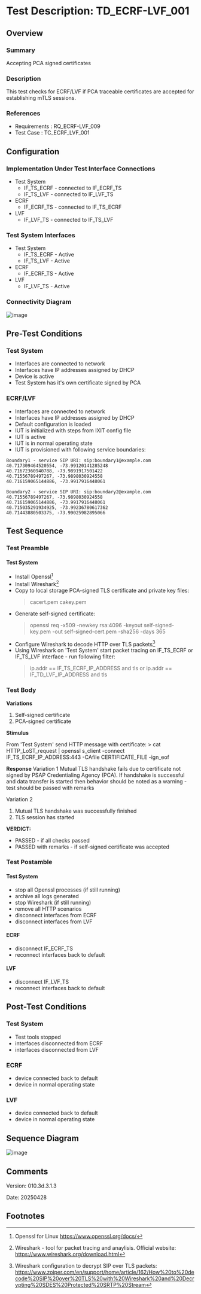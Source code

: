 # Test Description: TD_ECRF-LVF_001

## Overview
### Summary
Accepting PCA signed certificates

### Description
This test checks for ECRF/LVF if PCA traceable certificates are accepted for establishing mTLS sessions.

### References
* Requirements : RQ_ECRF-LVF_009
* Test Case    : TC_ECRF_LVF_001


## Configuration
### Implementation Under Test Interface Connections
<!-- Identify each of the FEs that are part of the configuration and how they are connected -->
* Test System
  * IF_TS_ECRF - connected to IF_ECRF_TS
  * IF_TS_LVF - connected to IF_LVF_TS
* ECRF
  * IF_ECRF_TS - connected to IF_TS_ECRF 
* LVF
  * IF_LVF_TS - connected to IF_TS_LVF 

### Test System Interfaces
<!-- Identify each of the test system interfaces and whether it will be in active or monitor mode -->
* Test System
  * IF_TS_ECRF - Active
  * IF_TS_LVF - Active
* ECRF
  * IF_ECRF_TS - Active
* LVF
  * IF_LVF_TS - Active


### Connectivity Diagram
<!--
[![](https://mermaid.ink/img/pako:eNplkMsKwkAMRX-lZF1_oIgbHyDUjS0uZEBiJ9piZ6bMAxHx341Wa1tnldx7uMnkDoWRBAmcanMtSrQ-SrdCR_zWq0OeHZbz7Wo6mcy4e5Us9d109zW56jwXjmeLTRnl5HyU3Zwn1TrD3LHGGa1EWo6S_vDBMv98F_XB--sxDTEosgoryV-_v2QBviRFAhIuJdqLAKEfzGHwJrvpAhJvA8UQGomeFhXyIAXJCWvHaoN6b8yvJ1l5Yzftbd8njsGacC4_xOMJt_ByeQ?type=png)](https://mermaid.live/edit#pako:eNplkMsKwkAMRX-lZF1_oIgbHyDUjS0uZEBiJ9piZ6bMAxHx341Wa1tnldx7uMnkDoWRBAmcanMtSrQ-SrdCR_zWq0OeHZbz7Wo6mcy4e5Us9d109zW56jwXjmeLTRnl5HyU3Zwn1TrD3LHGGa1EWo6S_vDBMv98F_XB--sxDTEosgoryV-_v2QBviRFAhIuJdqLAKEfzGHwJrvpAhJvA8UQGomeFhXyIAXJCWvHaoN6b8yvJ1l5Yzftbd8njsGacC4_xOMJt_ByeQ)
-->

![image](https://github.com/user-attachments/assets/f5827b15-4752-4325-bfe2-7a66066acc3d)


## Pre-Test Conditions

### Test System
* Interfaces are connected to network
* Interfaces have IP addresses assigned by DHCP
* Device is active
* Test System has it's own certificate signed by PCA

### ECRF/LVF
* Interfaces are connected to network
* Interfaces have IP addresses assigned by DHCP
* Default configuration is loaded
* IUT is initialized with steps from IXIT config file
* IUT is active
* IUT is in normal operating state
* IUT is provisioned with following service boundaries:
```
Boundary1 - service SIP URI: sip:boundary1@example.com
40.717309464520554, -73.99120141285248
40.71672360940788, -73.9891917501422
40.71556789497267, -73.9898030924558
40.716159065144886, -73.9917916448061
```

```
Boundary2 - service SIP URI: sip:boundary2@example.com
40.71556789497267, -73.9898030924558
40.716159065144886, -73.9917916448061
40.715035291934925, -73.99236780617362
40.71443880503375, -73.99025982895066
```

## Test Sequence

### Test Preamble

#### Test System
* Install Openssl[^1]
* Install Wireshark[^2]
* Copy to local storage PCA-signed TLS certificate and private key files:
  > cacert.pem
  > cakey.pem
* Generate self-signed certificate:
  > openssl req -x509 -newkey rsa:4096 -keyout self-signed-key.pem -out self-signed-cert.pem -sha256 -days 365
* Configure Wireshark to decode HTTP over TLS packets[^3]
* Using Wireshark on 'Test System' start packet tracing on IF_TS_ECRF or IF_TS_LVF interface - run following filter:
     > ip.addr == IF_TS_ECRF_IP_ADDRESS and tls
     or
     > ip.addr == IF_TD_LVF_IP_ADDRESS and tls
     > 


### Test Body

**Variations**
1. Self-signed certificate
2. PCA-signed certificate

**Stimulus**

From 'Test System' send HTTP message with certificate:
     > cat HTTP_LoST_request | openssl s_client -connect IF_TS_ECRF_IP_ADDRESS:443 -CAfile CERTIFICATE_FILE -ign_eof

**Response**
Variation 1
Mutual TLS handshake fails due to certificate not signed by PSAP Credentialing Agency (PCA).
If handshake is successful and data transfer is started then behavior should be noted as a warning - test should be passed with remarks

Variation 2

1. Mutual TLS handshake was successfully finished
2. TLS session has started


**VERDICT:**
* PASSED - if all checks passed
* PASSED with remarks - if self-signed certificate was accepted

### Test Postamble
#### Test System
* stop all Openssl processes (if still running)
* archive all logs generated
* stop Wireshark (if still running)
* remove all HTTP scenarios
* disconnect interfaces from ECRF
* disconnect interfaces from LVF

#### ECRF
* disconnect IF_ECRF_TS
* reconnect interfaces back to default

#### LVF
* disconnect IF_LVF_TS
* reconnect interfaces back to default


## Post-Test Conditions 
### Test System 
* Test tools stopped
* interfaces disconnected from ECRF
* interfaces disconnected from LVF

### ECRF
* device connected back to default
* device in normal operating state

### LVF
* device connected back to default
* device in normal operating state

## Sequence Diagram
<!--
[![](https://mermaid.ink/img/pako:eNrlVEFvmzAY_SvWd62TlbhA8KFSRRpNWrdDqXKouFjwBayCTY2ZyqL89xmyLqnarmzXcQL7vfd97wm9HWQ6R-Awm81SlWm1lQVPFSG1NEabq8xq03KyFVWLqRpBLT52qDJcSVEYUQ_gw_NNWyT6Oxpyh60lSd9arCm5jm_Xn242a042wkhhpVbEO7JOsLPLy7MjOq4kKks-Y1XpI_z53mFPmJwkaIbJE9ExGiu3MhMW6ekHuR3MtZa-0CMrrXDKxkehj1e4u0mIqBzjnwJc_D8BfuTvC_bk-ikrhSr-cgbZoJHbfgppVCexbErnKWkwm0BaSyXbEvM30zx7Gecf9N8lvdZ_d5WrpqkGy8OvsxJWTFB_TQEKNZpayNz1xW6QSMGWWGMK3L3mwjykkKq9w4nO6qRXGXBrOqTQNbnL-1djAB_rhEIj1L3W9TMIc-na5uuhj8ZaGiHAd_AEfOHPI7YIzn1_GQUXLAyXFHp3HLC5z4LQj1h0EXmM7Sn8GEXP51GwYKG7Y5HnLwNGweiuKH-PL8zg5DDboMrRxLpTFrjnheH-J3nVkSI?type=png)](https://mermaid.live/edit#pako:eNrlVEFvmzAY_SvWd62TlbhA8KFSRRpNWrdDqXKouFjwBayCTY2ZyqL89xmyLqnarmzXcQL7vfd97wm9HWQ6R-Awm81SlWm1lQVPFSG1NEabq8xq03KyFVWLqRpBLT52qDJcSVEYUQ_gw_NNWyT6Oxpyh60lSd9arCm5jm_Xn242a042wkhhpVbEO7JOsLPLy7MjOq4kKks-Y1XpI_z53mFPmJwkaIbJE9ExGiu3MhMW6ekHuR3MtZa-0CMrrXDKxkehj1e4u0mIqBzjnwJc_D8BfuTvC_bk-ikrhSr-cgbZoJHbfgppVCexbErnKWkwm0BaSyXbEvM30zx7Gecf9N8lvdZ_d5WrpqkGy8OvsxJWTFB_TQEKNZpayNz1xW6QSMGWWGMK3L3mwjykkKq9w4nO6qRXGXBrOqTQNbnL-1djAB_rhEIj1L3W9TMIc-na5uuhj8ZaGiHAd_AEfOHPI7YIzn1_GQUXLAyXFHp3HLC5z4LQj1h0EXmM7Sn8GEXP51GwYKG7Y5HnLwNGweiuKH-PL8zg5DDboMrRxLpTFrjnheH-J3nVkSI)
-->

![image](https://github.com/user-attachments/assets/72da0b05-d50a-496a-b213-f8f98a5465c7)


## Comments

Version:  010.3d.3.1.3

Date:     20250428


## Footnotes
[^1]: Openssl for Linux https://www.openssl.org/docs/
[^2]: Wireshark - tool for packet tracing and anaylisis. Official website: https://www.wireshark.org/download.html
[^3]: Wireshark configuration to decrypt SIP over TLS packets: https://www.zoiper.com/en/support/home/article/162/How%20to%20decode%20SIP%20over%20TLS%20with%20Wireshark%20and%20Decrypting%20SDES%20Protected%20SRTP%20Stream


